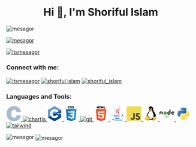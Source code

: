<h1 align="center">Hi 👋, I'm Shoriful Islam</h1>

<p align="left"> <img src="https://komarev.com/ghpvc/?username=mesagor&label=Profile%20views&color=0e75b6&style=flat" alt="mesagor" /> </p>

<p align="left"> <a href="https://github.com/ryo-ma/github-profile-trophy"><img src="https://github-profile-trophy.vercel.app/?username=mesagor" alt="mesagor" /></a> </p>

<p align="left"> <a href="https://twitter.com/itsmesagor" target="blank"><img src="https://img.shields.io/twitter/follow/itsmesagor?logo=twitter&style=for-the-badge" alt="itsmesagor" /></a> </p>

<h3 align="left">Connect with me:</h3>
<p align="left">
<a href="https://twitter.com/itsmesagor" target="blank"><img align="center" src="https://cdn.jsdelivr.net/npm/simple-icons@3.0.1/icons/twitter.svg" alt="itsmesagor" height="30" width="40" /></a>
<a href="https://linkedin.com/in/shoriful islam" target="blank"><img align="center" src="https://cdn.jsdelivr.net/npm/simple-icons@3.0.1/icons/linkedin.svg" alt="shoriful islam" height="30" width="40" /></a>
<a href="https://codeforces.com/profile/shoriful_islam" target="blank"><img align="center" src="https://cdn.jsdelivr.net/npm/simple-icons@3.0.1/icons/codeforces.svg" alt="shoriful_islam" height="30" width="40" /></a>
</p>

<h3 align="left">Languages and Tools:</h3>
<p align="left"> <a href="https://www.cprogramming.com/" target="_blank"> <img src="https://raw.githubusercontent.com/devicons/devicon/master/icons/c/c-original.svg" alt="c" width="40" height="40"/> </a> <a href="https://www.chartjs.org" target="_blank"> <img src="https://www.chartjs.org/media/logo-title.svg" alt="chartjs" width="40" height="40"/> </a> <a href="https://www.w3schools.com/cpp/" target="_blank"> <img src="https://raw.githubusercontent.com/devicons/devicon/master/icons/cplusplus/cplusplus-original.svg" alt="cplusplus" width="40" height="40"/> </a> <a href="https://www.w3schools.com/css/" target="_blank"> <img src="https://raw.githubusercontent.com/devicons/devicon/master/icons/css3/css3-original-wordmark.svg" alt="css3" width="40" height="40"/> </a> <a href="https://git-scm.com/" target="_blank"> <img src="https://www.vectorlogo.zone/logos/git-scm/git-scm-icon.svg" alt="git" width="40" height="40"/> </a> <a href="https://www.w3.org/html/" target="_blank"> <img src="https://raw.githubusercontent.com/devicons/devicon/master/icons/html5/html5-original-wordmark.svg" alt="html5" width="40" height="40"/> </a> <a href="https://www.java.com" target="_blank"> <img src="https://raw.githubusercontent.com/devicons/devicon/master/icons/java/java-original.svg" alt="java" width="40" height="40"/> </a> <a href="https://developer.mozilla.org/en-US/docs/Web/JavaScript" target="_blank"> <img src="https://raw.githubusercontent.com/devicons/devicon/master/icons/javascript/javascript-original.svg" alt="javascript" width="40" height="40"/> </a> <a href="https://www.linux.org/" target="_blank"> <img src="https://raw.githubusercontent.com/devicons/devicon/master/icons/linux/linux-original.svg" alt="linux" width="40" height="40"/> </a> <a href="https://nodejs.org" target="_blank"> <img src="https://raw.githubusercontent.com/devicons/devicon/master/icons/nodejs/nodejs-original-wordmark.svg" alt="nodejs" width="40" height="40"/> </a> <a href="https://www.python.org" target="_blank"> <img src="https://raw.githubusercontent.com/devicons/devicon/master/icons/python/python-original.svg" alt="python" width="40" height="40"/> </a> <a href="https://tailwindcss.com/" target="_blank"> <img src="https://www.vectorlogo.zone/logos/tailwindcss/tailwindcss-icon.svg" alt="tailwind" width="40" height="40"/> </a> </p>

<p><img align="left" src="https://github-readme-stats.vercel.app/api/top-langs?username=mesagor&show_icons=true&locale=en&layout=compact" alt="mesagor" /></p>

<p>&nbsp;<img align="center" src="https://github-readme-stats.vercel.app/api?username=mesagor&show_icons=true&locale=en" alt="mesagor" /></p>

